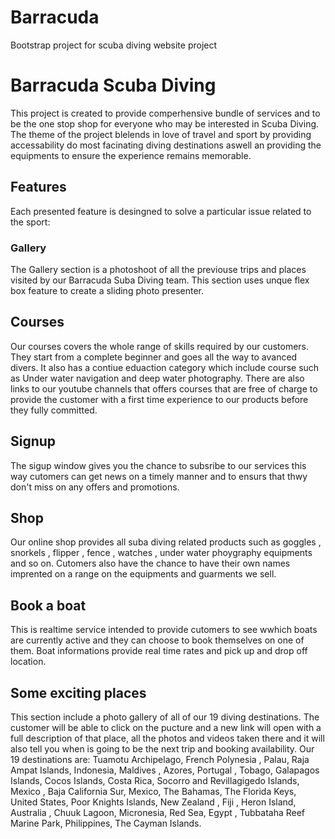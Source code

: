 # Barracuda

Bootstrap project for scuba diving website project

# Barracuda Scuba Diving

This project is created to provide comperhensive bundle of services and to be the one stop shop for everyone who may be interested in Scuba Diving. The theme of the project blelends in love of travel and sport by providing accessability do most facinating diving destinations aswell an providing the equipments to ensure the experience remains memorable.

## Features

Each presented feature is desingned to solve a particular issue related to the sport:

### Gallery

The Gallery section is a photoshoot of all the previouse trips and places visited by our Barracuda Suba Diving team. This section uses unque flex box feature to create a sliding photo presenter.

## Courses

Our courses covers the whole range of skills required by our customers. They start from a complete beginner and goes all the way to avanced divers. It also has a contiue eduaction category which include course such as Under water navigation and deep water photography. There are also links to our youtube channels that offers courses that are free of charge to provide the customer with a first time experience to our products before they fully committed.

## Signup

The sigup window gives you the chance to subsribe to our services this way cutomers can get news on a timely manner and to ensurs that thwy don't miss on any offers and promotions.

## Shop

Our online shop provides all suba diving related products such as goggles , snorkels , flipper , fence , watches , under water phoygraphy equipments and so on. Cutomers also have the chance to have their own names imprented on a range on the equipments and guarments we sell.

## Book a boat

This is realtime service intended to provide cutomers to see wwhich boats are currently active and they can choose to book themselves on one of them. Boat informations provide real time rates and pick up and drop off location.

## Some exciting places

This section include a photo gallery of all of our 19 diving destinations. The customer will be able to click on the pucture and a new link will open with a full description of that place, all the photos and videos taken there and it will also tell you when is going to be the next trip and booking availability. Our 19 destinations are: Tuamotu Archipelago, French Polynesia , Palau, Raja Ampat Islands, Indonesia, Maldives , Azores, Portugal , Tobago, Galapagos Islands, Cocos Islands, Costa Rica, Socorro and Revillagigedo Islands, Mexico , Baja California Sur, Mexico, The Bahamas, The Florida Keys, United States, Poor Knights Islands, New Zealand , Fiji , Heron Island, Australia , Chuuk Lagoon, Micronesia, Red Sea, Egypt , Tubbataha Reef Marine Park, Philippines, The Cayman Islands.
